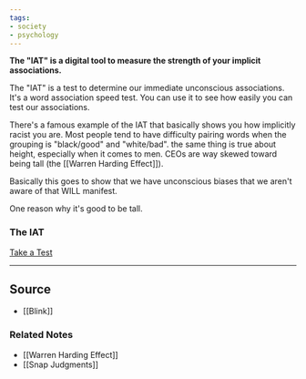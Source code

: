 ```yaml
---
tags:
- society
- psychology
---
```

**The "IAT" is a digital tool to measure the strength of your implicit associations.**

The "IAT" is a test to determine our immediate unconscious associations. It's a word association speed test. You can use it to see how easily you can test our associations. 

There's a famous example of the IAT that basically shows you how implicitly racist you are. Most people tend to have difficulty pairing words when the grouping is "black/good" and "white/bad". the same thing is true about height, especially when it comes to men. CEOs are way skewed toward being tall (the [[Warren Harding Effect]]).

Basically this goes to show that we have unconscious biases that we aren't aware of that WILL manifest.

One reason why it's good to be tall.

### The IAT

[Take a Test](https://implicit.harvard.edu/implicit/takeatestv3.html)

---

## Source
- [[Blink]]

### Related Notes
- [[Warren Harding Effect]] 
- [[Snap Judgments]]